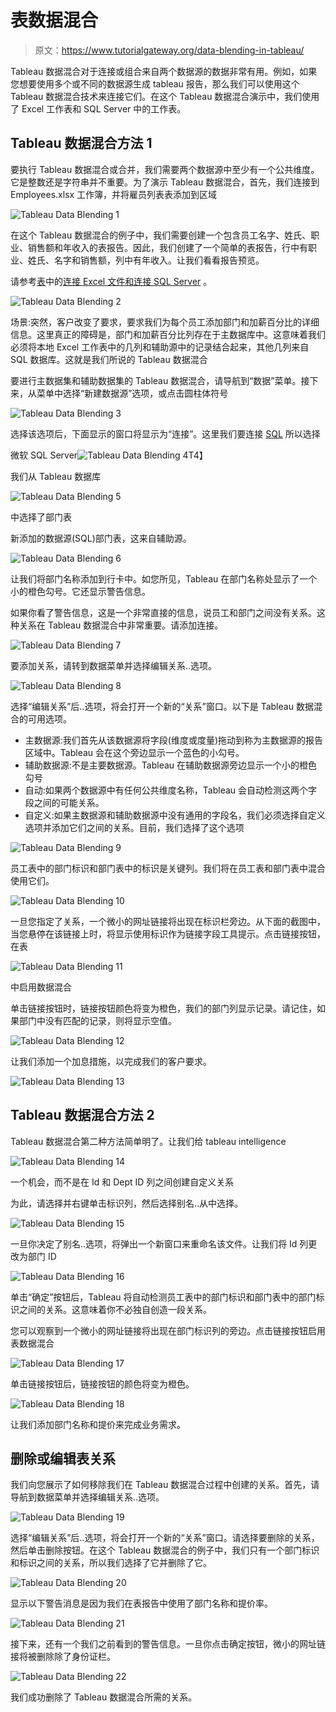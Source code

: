 # 表数据混合

> 原文：<https://www.tutorialgateway.org/data-blending-in-tableau/>

Tableau 数据混合对于连接或组合来自两个数据源的数据非常有用。例如，如果您想要使用多个或不同的数据源生成 tableau 报告，那么我们可以使用这个 Tableau 数据混合技术来连接它们。在这个 Tableau 数据混合演示中，我们使用了 Excel 工作表和 SQL Server 中的工作表。

## Tableau 数据混合方法 1

要执行 Tableau 数据混合或合并，我们需要两个数据源中至少有一个公共维度。它是整数还是字符串并不重要。为了演示 Tableau 数据混合，首先，我们连接到 Employees.xlsx 工作簿，并将雇员列表表添加到区域

![Tableau Data Blending 1](img/4097a7ecb32338dfecb6517ab72f7340.png)

在这个 Tableau 数据混合的例子中，我们需要创建一个包含员工名字、姓氏、职业、销售额和年收入的表报告。因此，我们创建了一个简单的表报告，行中有职业、姓氏、名字和销售额，列中有年收入。让我们看看报告预览。

请参考[表](https://www.tutorialgateway.org/tableau/)中的[连接 Excel 文件和](https://www.tutorialgateway.org/connecting-to-excel-files-in-tableau/)[连接 SQL Server](https://www.tutorialgateway.org/connecting-tableau-to-sql-server/) 。

![Tableau Data Blending 2](img/adcbf5cd91a4ad9bcbf7054a11ae3618.png)

场景:突然，客户改变了要求，要求我们为每个员工添加部门和加薪百分比的详细信息。这里真正的障碍是，部门和加薪百分比列存在于主数据库中。这意味着我们必须将本地 Excel 工作表中的几列和辅助源中的记录结合起来，其他几列来自 SQL 数据库。这就是我们所说的 Tableau 数据混合

要进行主数据集和辅助数据集的 Tableau 数据混合，请导航到“数据”菜单。接下来，从菜单中选择“新建数据源”选项，或点击圆柱体符号

![Tableau Data Blending 3](img/91108d3359564e3c3b96817c9adce733.png)

选择该选项后，下面显示的窗口将显示为“连接”。这里我们要连接 [SQL](https://www.tutorialgateway.org/sql/) 所以选择

微软 SQL Server![Tableau Data Blending 4](img/8fa672077015d23c663bf84a98fe2dbe.png)T4】

我们从 Tableau 数据库

![Tableau Data Blending 5](img/22849f6feb06b7bae3c6c84e987897a3.png)

中选择了部门表

新添加的数据源(SQL)部门表，这来自辅助源。

![Tableau Data Blending 6](img/ea345e5bce5425078a333316dab713ee.png)

让我们将部门名称添加到行卡中。如您所见，Tableau 在部门名称处显示了一个小的橙色勾号。它还显示警告信息。

如果你看了警告信息，这是一个非常直接的信息，说员工和部门之间没有关系。这种关系在 Tableau 数据混合中非常重要。请添加连接。

![Tableau Data Blending 7](img/75a68520554882c1b31ad45ea1ca9230.png)

要添加关系，请转到数据菜单并选择编辑关系..选项。

![Tableau Data Blending 8](img/36d610b20cae3e376418d70e59c5752c.png)

选择“编辑关系”后..选项，将会打开一个新的“关系”窗口。以下是 Tableau 数据混合的可用选项。

*   主数据源:我们首先从该数据源将字段(维度或度量)拖动到称为主数据源的报告区域中。Tableau 会在这个旁边显示一个蓝色的小勾号。
*   辅助数据源:不是主要数据源。Tableau 在辅助数据源旁边显示一个小的橙色勾号
*   自动:如果两个数据源中有任何公共维度名称，Tableau 会自动检测这两个字段之间的可能关系。
*   自定义:如果主数据源和辅助数据源中没有通用的字段名，我们必须选择自定义选项并添加它们之间的关系。目前，我们选择了这个选项

![Tableau Data Blending 9](img/d694a79dba7d75a27503fcfcaba01bf0.png)

员工表中的部门标识和部门表中的标识是关键列。我们将在员工表和部门表中混合使用它们。

![Tableau Data Blending 10](img/2a89e734f329c8ef693310ce05639e09.png)

一旦您指定了关系，一个微小的网址链接将出现在标识栏旁边。从下面的截图中，当您悬停在该链接上时，将显示使用标识作为链接字段工具提示。点击链接按钮，在表

![Tableau Data Blending 11](img/2556f0bbab115aaeac7be270a3a19513.png)

中启用数据混合

单击链接按钮时，链接按钮颜色将变为橙色，我们的部门列显示记录。请记住，如果部门中没有匹配的记录，则将显示空值。

![Tableau Data Blending 12](img/058f34f8e256e55be463afe48ef706dd.png)

让我们添加一个加息措施，以完成我们的客户要求。

![Tableau Data Blending 13](img/c9e27261824f1c005d066aee8d2cdedf.png)

## Tableau 数据混合方法 2

Tableau 数据混合第二种方法简单明了。让我们给 tableau intelligence

![Tableau Data Blending 14](img/5aa0c2fdbf3c6c525a9dde387b7eec79.png)

一个机会，而不是在 Id 和 Dept ID 列之间创建自定义关系

为此，请选择并右键单击标识列，然后选择别名..从中选择。

![Tableau Data Blending 15](img/204167910288cdbef51b0543d3162f95.png)

一旦你决定了别名..选项，将弹出一个新窗口来重命名该文件。让我们将 Id 列更改为部门 ID

![Tableau Data Blending 16](img/2605a3c874550ebd573864796f1c6aa1.png)

单击“确定”按钮后，Tableau 将自动检测员工表中的部门标识和部门表中的部门标识之间的关系。这意味着你不必独自创造一段关系。

您可以观察到一个微小的网址链接将出现在部门标识列的旁边。点击链接按钮启用表数据混合

![Tableau Data Blending 17](img/0eefefdd2b921042acfa0f1beaabe1f5.png)

单击链接按钮后，链接按钮的颜色将变为橙色。

![Tableau Data Blending 18](img/ed17a60361aeab4358902e60dfecb4cd.png)

让我们添加部门名称和提价来完成业务需求。

## 删除或编辑表关系

我们向您展示了如何移除我们在 Tableau 数据混合过程中创建的关系。首先，请导航到数据菜单并选择编辑关系..选项。

![Tableau Data Blending 19](img/a1a59f43f177c576951a83fb975177c2.png)

选择“编辑关系”后..选项，将会打开一个新的“关系”窗口。请选择要删除的关系，然后单击删除按钮。在这个 Tableau 数据混合的例子中，我们只有一个部门标识和标识之间的关系，所以我们选择了它并删除了它。

![Tableau Data Blending 20](img/8e75509f85b918f74422615e54c16823.png)

显示以下警告消息是因为我们在表报告中使用了部门名称和提价率。

![Tableau Data Blending 21](img/7b2360ddea08df794c1f6f1fdbc14434.png)

接下来，还有一个我们之前看到的警告信息。一旦你点击确定按钮，微小的网址链接将被删除除了身份证栏。

![Tableau Data Blending 22](img/aad4047c9abb7ca71fa610d49637b06e.png)

我们成功删除了 Tableau 数据混合所需的关系。